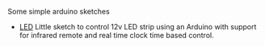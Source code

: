 Some simple arduino sketches

* [LED](https://github.com/alpine9000/Arduino/tree/master/led) Little sketch to control 12v LED strip using an Arduino with support for infrared remote and real time clock time based control.
